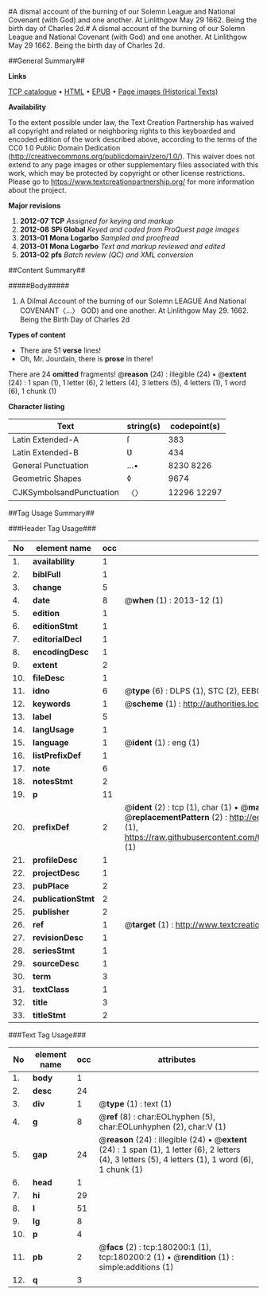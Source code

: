 #A dismal account of the burning of our Solemn League and National Covenant (with God) and one another. At Linlithgow May 29 1662. Being the birth day of Charles 2d.#
A dismal account of the burning of our Solemn League and National Covenant (with God) and one another. At Linlithgow May 29 1662. Being the birth day of Charles 2d.

##General Summary##

**Links**

[TCP catalogue](http://www.ota.ox.ac.uk/tcp/)  • 
[HTML](http://tei.it.ox.ac.uk/tcp/Texts-HTML/free/B02/B02714.html)  • 
[EPUB](http://tei.it.ox.ac.uk/tcp/Texts-EPUB/free/B02/B02714.epub) • 
[Page images (Historical Texts)](https://historicaltexts.jisc.ac.uk/eebo-53981641e)

**Availability**

To the extent possible under law, the Text Creation Partnership has waived all copyright and related or neighboring rights to this keyboarded and encoded edition of the work described above, according to the terms of the CC0 1.0 Public Domain Dedication (http://creativecommons.org/publicdomain/zero/1.0/). This waiver does not extend to any page images or other supplementary files associated with this work, which may be protected by copyright or other license restrictions. Please go to https://www.textcreationpartnership.org/ for more information about the project.

**Major revisions**

1. __2012-07__ __TCP__ *Assigned for keying and markup*
1. __2012-08__ __SPi Global__ *Keyed and coded from ProQuest page images*
1. __2013-01__ __Mona Logarbo__ *Sampled and proofread*
1. __2013-01__ __Mona Logarbo__ *Text and markup reviewed and edited*
1. __2013-02__ __pfs__ *Batch review (QC) and XML conversion*

##Content Summary##

#####Body#####

1. A Diſmal Account of the burning of our Solemn LEAGUE And National COVENANT〈…〉 GOD) and one another. At Linlithgow May 29. 1662. Being the Birth Day of Charles 2d

**Types of content**

  * There are 51 **verse** lines!
  * Oh, Mr. Jourdain, there is **prose** in there!

There are 24 **omitted** fragments! 
 @__reason__ (24) : illegible (24)  •  @__extent__ (24) : 1 span (1), 1 letter (6), 2 letters (4), 3 letters (5), 4 letters (1), 1 word (6), 1 chunk (1)

**Character listing**


|Text|string(s)|codepoint(s)|
|---|---|---|
|Latin Extended-A|ſ|383|
|Latin Extended-B|Ʋ|434|
|General Punctuation|…•|8230 8226|
|Geometric Shapes|◊|9674|
|CJKSymbolsandPunctuation|〈〉|12296 12297|

##Tag Usage Summary##

###Header Tag Usage###

|No|element name|occ|attributes|
|---|---|---|---|
|1.|__availability__|1||
|2.|__biblFull__|1||
|3.|__change__|5||
|4.|__date__|8| @__when__ (1) : 2013-12 (1)|
|5.|__edition__|1||
|6.|__editionStmt__|1||
|7.|__editorialDecl__|1||
|8.|__encodingDesc__|1||
|9.|__extent__|2||
|10.|__fileDesc__|1||
|11.|__idno__|6| @__type__ (6) : DLPS (1), STC (2), EEBO-CITATION (1), OCLC (1), VID (1)|
|12.|__keywords__|1| @__scheme__ (1) : http://authorities.loc.gov/ (1)|
|13.|__label__|5||
|14.|__langUsage__|1||
|15.|__language__|1| @__ident__ (1) : eng (1)|
|16.|__listPrefixDef__|1||
|17.|__note__|6||
|18.|__notesStmt__|2||
|19.|__p__|11||
|20.|__prefixDef__|2| @__ident__ (2) : tcp (1), char (1)  •  @__matchPattern__ (2) : ([0-9\-]+):([0-9IVX]+) (1), (.+) (1)  •  @__replacementPattern__ (2) : http://eebo.chadwyck.com/downloadtiff?vid=$1&page=$2 (1), https://raw.githubusercontent.com/textcreationpartnership/Texts/master/tcpchars.xml#$1 (1)|
|21.|__profileDesc__|1||
|22.|__projectDesc__|1||
|23.|__pubPlace__|2||
|24.|__publicationStmt__|2||
|25.|__publisher__|2||
|26.|__ref__|1| @__target__ (1) : http://www.textcreationpartnership.org/docs/. (1)|
|27.|__revisionDesc__|1||
|28.|__seriesStmt__|1||
|29.|__sourceDesc__|1||
|30.|__term__|3||
|31.|__textClass__|1||
|32.|__title__|3||
|33.|__titleStmt__|2||


###Text Tag Usage###

|No|element name|occ|attributes|
|---|---|---|---|
|1.|__body__|1||
|2.|__desc__|24||
|3.|__div__|1| @__type__ (1) : text (1)|
|4.|__g__|8| @__ref__ (8) : char:EOLhyphen (5), char:EOLunhyphen (2), char:V (1)|
|5.|__gap__|24| @__reason__ (24) : illegible (24)  •  @__extent__ (24) : 1 span (1), 1 letter (6), 2 letters (4), 3 letters (5), 4 letters (1), 1 word (6), 1 chunk (1)|
|6.|__head__|1||
|7.|__hi__|29||
|8.|__l__|51||
|9.|__lg__|8||
|10.|__p__|4||
|11.|__pb__|2| @__facs__ (2) : tcp:180200:1 (1), tcp:180200:2 (1)  •  @__rendition__ (1) : simple:additions (1)|
|12.|__q__|3||
